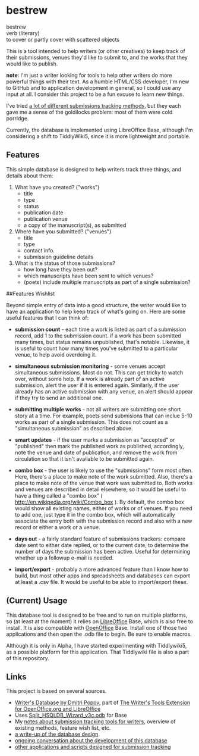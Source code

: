 bestrew
=======

bestrew  
verb (literary)  
to cover or partly cover with scattered objects 

This is a tool intended to help writers (or other creatives) to keep track of their submissions, venues they'd like to submit to, and the works that they would like to publish. 

**note**: I'm just a writer looking for tools to help other writers do more powerful things with their text. As a humble HTML/CSS developer, I'm new to GitHub and to application development in general, so I could use any input at all. I consider this project to be a fun excuse to learn new things. 

I've tried [a lot of different submissions tracking methods](http://nocategories.net/ephemera/writing/writing-submission-tools/), but they each gave me a sense of the goldilocks problem: most of them were cold porridge. 

Currently, the database is implemented using LibreOffice Base, although I'm considering a shift to TiddlyWiki5, since it is more lightweight and portable.


## Features

This simple database is designed to help writers track three things, and details about them:

1. What have you created? ("works")
    - title
    - type
    - status
    - publication date
    - publication venue
    - a copy of the manuscript(s), as submitted
2. Where have you submitted? ("venues")
    - title
    - type
    - contact info.  
    - submission guideline details
3. What is the status of those submissions?
    - how long have they been out?
    - which manuscripts have been sent to which venues?
    - (poets) include multiple manuscripts as part of a single submission?

##Features Wishlist

Beyond simple entry of data into a good structure, the writer would like to have an application to help keep track of what's going on. Here are some useful features that I can think of:

- **submission count** - each time a work is listed as part of a submission record, add 1 to the submission count. if a work has been submitted many times, but status remains unpublished, that's notable. Likewise, it is useful to count how many times you've submitted to a particular venue, to help avoid overdoing it.

- **simultaneous submission monitoring** - some venues accept simultaneous submissions. Most do not. This can get tricky to watch over, without some help. If a work is already part of an active submission, alert the user if it is entered again. Similarly, if the user already has an active submission with any venue, an alert should appear if they try to send an additional one.

- **submitting multiple works** - not all writers are submitting one short story at a time. For example, poets send submisions that can inclue 5-10 works as part of a single submission. This does not count as a "simultaneous submission" as described above.

- **smart updates** - if the user marks a submission as "accepted" or "published" then mark the published work as published, accordingly, note the venue and date of publication, and remove the work from circulation so that it isn't available to be submitted again.

- **combo box** - the user is likely to use the "submissions" form most often. Here, there's a place to make note of the work submitted. Also, there's a place to make note of the venue that work was submitted to. Both works and venues are described in detail elsewhere, so it would be useful to have a thing called a "combo box" ( http://en.wikipedia.org/wiki/Combo_box ). By default, the combo box would show all existing names, either of works or of venues. If you need to add one, just type it in the combo box, which will automatically associate the entry both with the submission record and also with a new record or either a work or a venue.

- **days out** - a fairly standard feature of submissions trackers: compare date sent to either date replied, or to the current date, to determine the number of days the submission has been active. Useful for determining whether up a followup e-mail is needed.

- **import/export** - probably a more advanced feature than I know how to build, but most other apps and spreadsheets and databases can export at least a .csv file. It would be useful to be able to import/export these.

## (Current) Usage

This database tool is designed to be free and to run on multiple platforms, so (at least at the moment) it relies on [LibreOffice](http://www.libreoffice.org/) Base, which is also free to install. It is also compatible with [OpenOffice](http://www.openoffice.org/) Base. Install one of those two applications and then open the .odb file to begin. Be sure to enable macros.

Although it is only in Alpha, I have started experimenting with Tiddlywiki5, as a possible platform for this application. That Tiddlywiki file is also a part of this repository. 


## Links

This project is based on several sources. 

- [Writer's Database by Dmitri Popov](http://www.linux-magazine.com/w3/issue/103/084-086_workspace.pdf), part of [The Writer's Tools Extension for OpenOffice.org and LibreOffice](https://code.google.com/p/writertools/)
- Uses [Split_HSQLDB_Wizard_v3c.odb](http://forum.openoffice.org/en/forum/viewtopic.php?f=83&t=61183) for Base
- My [notes about submission tracking tools for writers](http://nocategories.net/ephemera/writing/writing-submission-tools/), overview of existing methods, feature wish list, etc.
- [a write-up of the database design](https://github.com/dylan-k/bestrew/blob/master/writers-database_data-model.md)
- [ongoing conversation about the development of this database](http://en.libreofficeforum.org/node/6787)
- [other applications and scripts designed for submission tracking](http://nocategories.net/ephemera/writing/writing-submission-tools/#apps)
